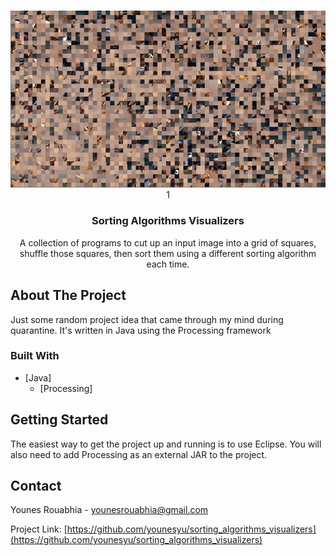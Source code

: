 <!-- PROJECT LOGO -->
<br />
<p align="center">
  <a href="https://github.com/younesyu/sorting_algorithms_visualizers">
    <img src="example.gif" alt="Logo">
  </a>
1
  <h3 align="center">Sorting Algorithms Visualizers</h3>

  <p align="center">
    A collection of programs to cut up an input image into a grid of squares, shuffle those squares, then sort them using a different sorting algorithm each time.
    <br />
  </p>
</p>

<!-- ABOUT THE PROJECT -->
## About The Project


Just some random project idea that came through my mind during quarantine. It's written in Java using the Processing framework

### Built With

* [Java]
  * [Processing]


<!-- GETTING STARTED -->
## Getting Started

The easiest way to get the project up and running is to use Eclipse. You will also need to add Processing as an external JAR to the project.

<!-- CONTACT -->
## Contact

Younes Rouabhia - younesrouabhia@gmail.com

Project Link: [https://github.com/younesyu/sorting_algorithms_visualizers](https://github.com/younesyu/sorting_algorithms_visualizers)


